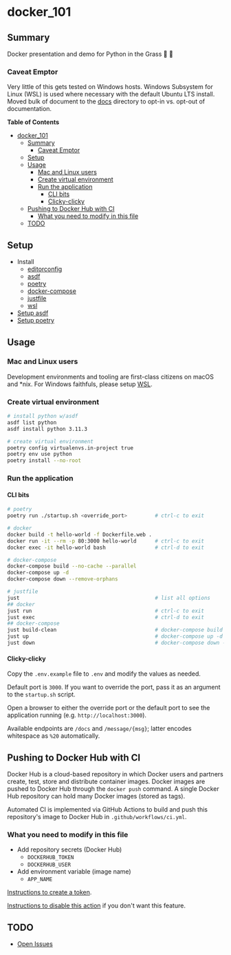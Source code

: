 # docker_101

<!-- <img src="https://user-images.githubusercontent.com/4097471/144654508-823c6e31-5e10-404c-9f9f-0d6b9d6ce617.jpg" width="300"> -->

## Summary
Docker presentation and demo for Python in the Grass 🐍 🌱

### Caveat Emptor
Very little of this gets tested on Windows hosts. Windows Subsystem for Linux (WSL) is used where necessary with the default Ubuntu LTS install. Moved bulk of document to the [docs](docs/) directory to opt-in vs. opt-out of documentation.


**Table of Contents**
* [docker\_101](#docker_101)
  * [Summary](#summary)
    * [Caveat Emptor](#caveat-emptor)
  * [Setup](#setup)
  * [Usage](#usage)
    * [Mac and Linux users](#mac-and-linux-users)
    * [Create virtual environment](#create-virtual-environment)
    * [Run the application](#run-the-application)
      * [CLI bits](#cli-bits)
      * [Clicky-clicky](#clicky-clicky)
  * [Pushing to Docker Hub with CI](#pushing-to-docker-hub-with-ci)
    * [What you need to modify in this file](#what-you-need-to-modify-in-this-file)
  * [TODO](#todo)

## Setup
* Install
    * [editorconfig](https://editorconfig.org/)
    * [asdf](https://asdf-vm.com/guide/getting-started.html#_2-download-asdf)
    * [poetry](https://python-poetry.org/docs/)
    * [docker-compose](https://docs.docker.com/compose/install/)
    * [justfile](https://just.systems/man/en/)
    * [wsl](https://docs.microsoft.com/en-us/windows/wsl/setup/environment)
* [Setup asdf](docs/asdf.md)
* [Setup poetry](docs/poetry.md)

## Usage
### Mac and Linux users
Development environments and tooling are first-class citizens on macOS and *nix. For Windows faithfuls, please setup [WSL](markdown/wsl.md).

### Create virtual environment
```bash
# install python w/asdf
asdf list python
asdf install python 3.11.3

# create virtual environment
poetry config virtualenvs.in-project true
poetry env use python
poetry install --no-root
```

### Run the application
#### CLI bits
```bash
# poetry
poetry run ./startup.sh <override_port>         # ctrl-c to exit

# docker
docker build -t hello-world -f Dockerfile.web .
docker run -it --rm -p 80:3000 hello-world      # ctrl-c to exit
docker exec -it hello-world bash                # ctrl-d to exit

# docker-compose
docker-compose build --no-cache --parallel
docker-compose up -d
docker-compose down --remove-orphans

# justfile
just                                            # list all options
## docker
just run                                        # ctrl-c to exit
just exec                                       # ctrl-d to exit
## docker-compose
just build-clean                                # docker-compose build --no-cache --parallel
just up                                         # docker-compose up -d
just down                                       # docker-compose down --remove-orphans
```
#### Clicky-clicky
Copy the `.env.example` file to `.env` and modify the values as needed.

Default port is `3000`. If you want to override the port, pass it as an argument to the `startup.sh` script.

Open a browser to either the override port or the default port to see the application running (e.g. `http://localhost:3000`).

Available endpoints are `/docs` and `/message/{msg}`; latter encodes whitespace as `%20` automatically.

## Pushing to Docker Hub with CI
Docker Hub is a cloud-based repository in which Docker users and partners create, test, store and distribute container images. Docker images are pushed to Docker Hub through the `docker push` command. A single Docker Hub repository can hold many Docker images (stored as tags).

Automated CI is implemented via GitHub Actions to build and push this repository's image to Docker Hub in `.github/workflows/ci.yml`.

### What you need to modify in this file
* Add repository secrets (Docker Hub)
  * `DOCKERHUB_TOKEN`
  * `DOCKERHUB_USER`
* Add environment variable (image name)
  * `APP_NAME` 

[Instructions to create a token](https://docs.docker.com/docker-hub/access-tokens/#create-an-access-token).

[Instructions to disable this action](https://docs.github.com/en/actions/managing-workflow-runs/disabling-and-enabling-a-workflow) if you don't want this feature.

## TODO
* [Open Issues](https://github.com/pythoninthegrass/python_template/issues)
